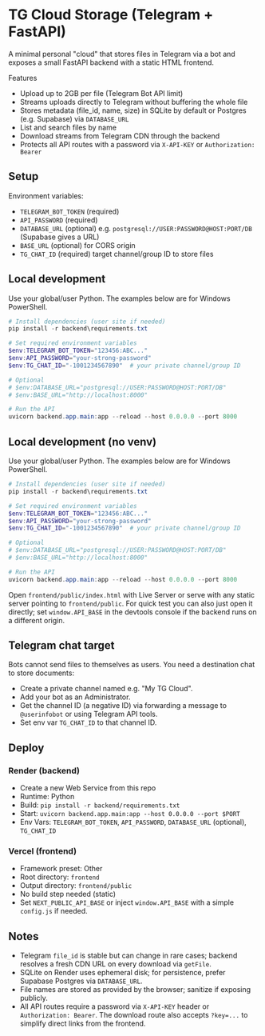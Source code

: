 # TG Cloud Storage (Telegram + FastAPI)

A minimal personal "cloud" that stores files in Telegram via a bot and exposes a small FastAPI backend with a static HTML frontend.

Features
- Upload up to 2GB per file (Telegram Bot API limit)
- Streams uploads directly to Telegram without buffering the whole file
- Stores metadata (file_id, name, size) in SQLite by default or Postgres (e.g. Supabase) via `DATABASE_URL`
- List and search files by name
- Download streams from Telegram CDN through the backend
- Protects all API routes with a password via `X-API-KEY` or `Authorization: Bearer`

## Setup

Environment variables:
- `TELEGRAM_BOT_TOKEN` (required)
- `API_PASSWORD` (required)
- `DATABASE_URL` (optional) e.g. `postgresql://USER:PASSWORD@HOST:PORT/DB` (Supabase gives a URL)
- `BASE_URL` (optional) for CORS origin
- `TG_CHAT_ID` (required) target channel/group ID to store files

## Local development

Use your global/user Python. The examples below are for Windows PowerShell.

```powershell
# Install dependencies (user site if needed)
pip install -r backend\requirements.txt

# Set required environment variables
$env:TELEGRAM_BOT_TOKEN="123456:ABC..."
$env:API_PASSWORD="your-strong-password"
$env:TG_CHAT_ID="-1001234567890"  # your private channel/group ID

# Optional
# $env:DATABASE_URL="postgresql://USER:PASSWORD@HOST:PORT/DB"
# $env:BASE_URL="http://localhost:8000"

# Run the API
uvicorn backend.app.main:app --reload --host 0.0.0.0 --port 8000
```
## Local development (no venv)

Use your global/user Python. The examples below are for Windows PowerShell.

```powershell
# Install dependencies (user site if needed)
pip install -r backend\requirements.txt

# Set required environment variables
$env:TELEGRAM_BOT_TOKEN="123456:ABC..."
$env:API_PASSWORD="your-strong-password"
$env:TG_CHAT_ID="-1001234567890"  # your private channel/group ID

# Optional
# $env:DATABASE_URL="postgresql://USER:PASSWORD@HOST:PORT/DB"
# $env:BASE_URL="http://localhost:8000"

# Run the API
uvicorn backend.app.main:app --reload --host 0.0.0.0 --port 8000
```

Open `frontend/public/index.html` with Live Server or serve with any static server pointing to `frontend/public`. For quick test you can also just open it directly; set `window.API_BASE` in the devtools console if the backend runs on a different origin.

## Telegram chat target

Bots cannot send files to themselves as users. You need a destination chat to store documents:
- Create a private channel named e.g. "My TG Cloud".
- Add your bot as an Administrator.
- Get the channel ID (a negative ID) via forwarding a message to `@userinfobot` or using Telegram API tools.
- Set env var `TG_CHAT_ID` to that channel ID.

## Deploy

### Render (backend)
- Create a new Web Service from this repo
- Runtime: Python
- Build: `pip install -r backend/requirements.txt`
- Start: `uvicorn backend.app.main:app --host 0.0.0.0 --port $PORT`
- Env Vars: `TELEGRAM_BOT_TOKEN`, `API_PASSWORD`, `DATABASE_URL` (optional), `TG_CHAT_ID`

### Vercel (frontend)
- Framework preset: Other
- Root directory: `frontend`
- Output directory: `frontend/public`
- No build step needed (static)
- Set `NEXT_PUBLIC_API_BASE` or inject `window.API_BASE` with a simple `config.js` if needed.

## Notes
- Telegram `file_id` is stable but can change in rare cases; backend resolves a fresh CDN URL on every download via `getFile`.
- SQLite on Render uses ephemeral disk; for persistence, prefer Supabase Postgres via `DATABASE_URL`.
- File names are stored as provided by the browser; sanitize if exposing publicly.
- All API routes require a password via `X-API-KEY` header or `Authorization: Bearer`. The download route also accepts `?key=...` to simplify direct links from the frontend.
